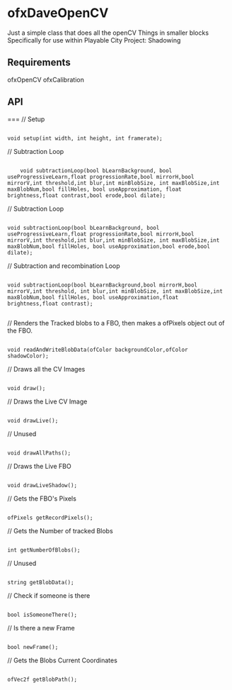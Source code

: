 ofxDaveOpenCV
=============

Just a simple class that does all the openCV Things in smaller blocks
Specifically for use within Playable City Project: Shadowing

## Requirements

ofxOpenCV
ofxCalibration

## API
===
// Setup 

<code>
void setup(int width, int height, int framerate);
</code>

// Subtraction Loop

<code>
	void subtractionLoop(bool bLearnBackground, bool useProgressiveLearn,float progressionRate,bool mirrorH,bool mirrorV,int threshold,int blur,int minBlobSize, int maxBlobSize,int maxBlobNum,bool fillHoles, bool useApproximation, float brightness,float contrast,bool erode,bool dilate);
</code>

// Subtraction Loop

<code>
void subtractionLoop(bool bLearnBackground, bool useProgressiveLearn,float progressionRate,bool mirrorH,bool mirrorV,int threshold,int blur,int minBlobSize, int maxBlobSize,int maxBlobNum,bool fillHoles, bool useApproximation,bool erode,bool dilate);
</code>

// Subtraction and recombination Loop

<code>
void subtractionLoop(bool bLearnBackground,bool mirrorH,bool mirrorV,int threshold, int blur,int minBlobSize, int maxBlobSize,int maxBlobNum,bool fillHoles, bool useApproximation,float brightness,float contrast);

</code>

// Renders the Tracked blobs to a FBO, then makes a ofPixels object out of the FBO.

<code>
void readAndWriteBlobData(ofColor backgroundColor,ofColor shadowColor);
</code>

// Draws all the CV Images

<code>
void draw();
</code>

// Draws the Live CV Image

<code>
void drawLive();
</code>

// Unused

<code>
void drawAllPaths();
</code>

// Draws the Live FBO 

<code>
void drawLiveShadow();
</code>

// Gets the FBO's Pixels

<code>
ofPixels getRecordPixels();
</code>

// Gets the Number of tracked Blobs

<code>
int getNumberOfBlobs();
</code>

// Unused

<code>
string getBlobData();
</code>

// Check if someone is there

<code>
bool isSomeoneThere();
</code>

// Is there a new Frame

<code>
bool newFrame();
</code>

// Gets the Blobs Current Coordinates 

<code>
ofVec2f getBlobPath();
</code>
